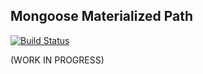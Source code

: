 ## Mongoose Materialized Path
[![Build Status](https://travis-ci.org/vikpe/mongoose-materialized-path.svg?branch=master)](https://travis-ci.org/vikpe/mongoose-materialized-path)

(WORK IN PROGRESS)

